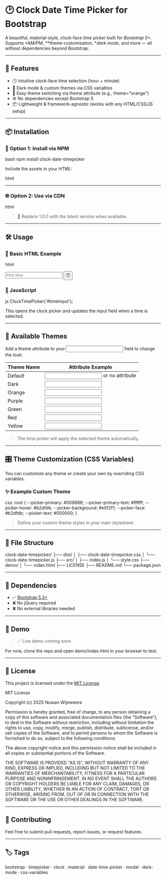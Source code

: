 # 🕑 Clock Date Time Picker for Bootstrap

A beautiful, material-style, clock-face *time picker* built for *Bootstrap 5+*.  
Supports *AM/PM, **theme customization, **dark mode*, and more — all without dependencies beyond Bootstrap.

---

## 🚀 Features

- 🕒 Intuitive clock-face time selection (hour + minute)
- 🌙 Dark mode & custom themes via CSS variables
- 🎨 Easy theme switching via theme attribute (e.g., theme="orange")
- ⚙ No dependencies except Bootstrap 5
- 📦 Lightweight & framework-agnostic (works with any HTML/CSS/JS setup)

---

## 📦 Installation

### 🔧 Option 1: Install via NPM

bash
npm install clock-date-timepicker


Include the assets in your HTML:

html
<!-- Clock Date Time Picker CSS -->
<link href="node_modules/clock-date-timepicker/dist/clock-date-timepicker.css" rel="stylesheet">

<!-- Clock Date Time Picker JS -->
<script src="node_modules/clock-date-timepicker/dist/clock-date-timepicker.js"></script>


---

### 🌐 Option 2: Use via CDN

html
<!-- Bootstrap 5 CSS -->
<link href="https://cdn.jsdelivr.net/npm/bootstrap@5.3.2/dist/css/bootstrap.min.css" rel="stylesheet">

<!-- Clock Date Time Picker CSS -->
<link href="https://cdn.jsdelivr.net/npm/clock-date-timepicker@1.0.0/dist/clock-date-timepicker.css" rel="stylesheet">

<!-- Bootstrap 5 JS -->
<script src="https://cdn.jsdelivr.net/npm/bootstrap@5.3.2/dist/js/bootstrap.bundle.min.js"></script>

<!-- Clock Date Time Picker JS -->
<script src="https://cdn.jsdelivr.net/npm/clock-date-timepicker@1.0.0/dist/clock-date-timepicker.js"></script>


> 🔁 Replace 1.0.0 with the latest version when available.

---

## 🛠 Usage

### 🧩 Basic HTML Example

html
<div class="input-group">
  <input type="text" id="timeInput" class="form-control" readonly placeholder="Pick time" theme="orange">
  <button class="btn btn-outline-secondary" onclick="ClockTimePicker('#timeInput')">🕑</button>
</div>


### 🧪 JavaScript

js
ClockTimePicker('#timeInput');


This opens the clock picker and updates the input field when a time is selected.

---

## 🎨 Available Themes

Add a theme attribute to your <input> field to change the look:

| Theme Name | Attribute Example            |
|------------|-------------------------------|
| Default    | <input theme="primary"> or no attribute |
| Dark       | <input theme="dark">        |
| Orange     | <input theme="orange">      |
| Purple     | <input theme="purple">      |
| Green      | <input theme="green">       |
| Red        | <input theme="red">         |
| Yellow     | <input theme="yellow">      |

> The time picker will apply the selected theme automatically.

---

## 🎛 Theme Customization (CSS Variables)

You can customize any theme or create your own by overriding CSS variables.

### ✨ Example Custom Theme

css
:root {
  --picker-primary: #009688;
  --picker-primary-text: #ffffff;
  --picker-hover: #b2dfdb;
  --picker-background: #e0f2f1;
  --picker-face: #b2dfdb;
  --picker-text: #000000;
}


> Define your custom theme styles in your main stylesheet.

---

## 📁 File Structure


clock-date-timepicker/
├── dist/
│   ├── clock-date-timepicker.css
│   └── clock-date-timepicker.js
├── src/
│   ├── index.js
│   └── style.css
├── demo/
│   └── index.html
├── LICENSE
├── README.md
└── package.json


---

## 🤝 Dependencies

- ✅ [Bootstrap 5.3+](https://getbootstrap.com/)
- ❌ No jQuery required
- ❌ No external libraries needed

---

## 📸 Demo

> ✅ Live demo coming soon

For now, clone the repo and open demo/index.html in your browser to test.

---

## 📄 License

This project is licensed under the [MIT License](LICENSE).


MIT License

Copyright (c) 2025 Nuwan Wijeweera

Permission is hereby granted, free of charge, to any person obtaining a copy
of this software and associated documentation files (the "Software"), to deal
in the Software without restriction, including without limitation the rights
to use, copy, modify, merge, publish, distribute, sublicense, and/or sell
copies of the Software, and to permit persons to whom the Software is
furnished to do so, subject to the following conditions:

The above copyright notice and this permission notice shall be included in
all copies or substantial portions of the Software.

THE SOFTWARE IS PROVIDED "AS IS", WITHOUT WARRANTY OF ANY KIND, EXPRESS OR
IMPLIED, INCLUDING BUT NOT LIMITED TO THE WARRANTIES OF MERCHANTABILITY,
FITNESS FOR A PARTICULAR PURPOSE AND NONINFRINGEMENT. IN NO EVENT SHALL THE
AUTHORS OR COPYRIGHT HOLDERS BE LIABLE FOR ANY CLAIM, DAMAGES, OR OTHER
LIABILITY, WHETHER IN AN ACTION OF CONTRACT, TORT OR OTHERWISE, ARISING FROM,
OUT OF OR IN CONNECTION WITH THE SOFTWARE OR THE USE OR OTHER DEALINGS IN
THE SOFTWARE.



---

## 🙌 Contributing

Feel free to submit pull requests, report issues, or request features.

---

## 🏷 Tags

bootstrap · timepicker · clock · material · date-time-picker · modal · dark-mode · css-variables
```